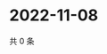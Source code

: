 # 2022-11-08

共 0 条

<!-- BEGIN WEIBO -->
<!-- 最后更新时间 Tue Nov 08 2022 00:22:51 GMT+0800 (China Standard Time) -->

<!-- END WEIBO -->
